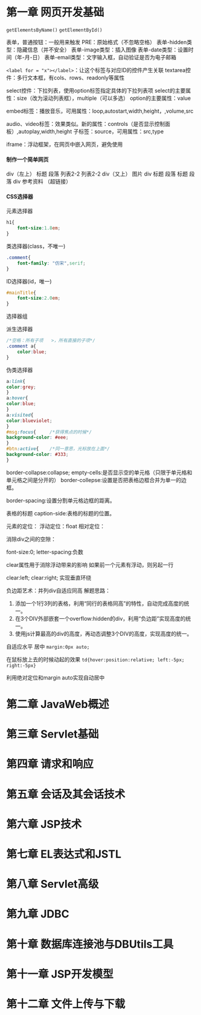 # 第一章 网页开发基础


`getElementsByName()`
`getElementById()`

表单，普通按钮：一般用来触发
PRE：原始格式（不忽略空格）
表单-hidden类型：隐藏信息（并不安全）
表单-image类型：插入图像
表单-date类型：设置时间（年-月-日）
表单-email类型：文字输入框，自动验证是否为电子邮箱

`<label for = "x"></label>`：让这个标签与对应ID的控件产生关联
textarea控件：多行文本框，有cols、rows、readonly等属性

select控件：下拉列表，使用option标签指定具体的下拉列表项
select的主要属性：size（改为滚动列表框），multiple（可以多选）
option的主要属性：value

embed标签：播放音乐，可用属性：loop,autostart,width,height，,volume,src

audio、video标签：效果类似。新的属性：controls（是否显示控制面板）,autoplay,width,height
子标签：source，可用属性：src,type

iframe：浮动框架，在网页中嵌入网页，避免使用

#### 制作一个简单网页

div（左上）
    标题
    段落
    列表2-2
    列表2-2
div（又上）
    图片
div
    标题
    段落
    标题
    段落
div
    参考资料
    （超链接）
    
#### CSS选择器

元素选择器
```css
h1{
    font-size:1.8em;
}
```

类选择器(class，不唯一)
```css
.comment{
    font-family: "仿宋",serif;
}
```

ID选择器(id，唯一)
```css
#mainTitle{
    font-size:2.0em;
}
```

选择器组

派生选择器
```css
/*空格：所有子项   >，所有直接的子项*/
.comment a{
    color:blue;   
}
```

伪类选择器
```css
a:link{
color:grey;
}
a:hover{
color:blue;
}
a:visited{
color:blueviolet;
}
#msg:focus{     /*获得焦点的时候*/
background-color: #eee;     
}
#btn:active{    /*同一意思，光标放在上面*/
background-color: #333;
}
```

border-collapse:collapse;
empty-cells:是否显示空的单元格（只限于单元格和单元格之间是分开的）
border-collepse:设置是否把表格边框合并为单一的边框。

border-spacing:设置分割单元格边框的距离。
<caption>表格的标题
caption-side:表格的标题的位置。

元素的定位：
浮动定位：float
相对定位：

消除div之间的空隙：

font-size:0;
letter-spacing:负数

clear属性用于消除浮动带来的影响
如果前一个元素有浮动，则另起一行

clear:left; clear:right; 实现垂直环绕

负边距艺术：并列div自适应同高
解题思路：
1. 添加一个1行3列的表格，利用“同行的表格同高”的特性，自动完成高度的统一。
2. 在3个DIV外部嵌套一个overflow:hidden的div，利用“负边距”实现高度的统一。
3. 使用js计算最高的div的高度，再动态调整3个DIV的高度，实现高度的统一。

自适应水平 居中
`margin:0px auto;`            

在鼠标放上去的时候动起的效果
`td{hover:position:relative; left:-5px; right:-5px}`

利用绝对定位和margin auto实现自动居中


# 第二章 JavaWeb概述



# 第三章 Servlet基础



# 第四章 请求和响应


# 第五章 会话及其会话技术



# 第六章 JSP技术



# 第七章 EL表达式和JSTL



# 第八章 Servlet高级



# 第九章 JDBC


# 第十章 数据库连接池与DBUtils工具



# 第十一章 JSP开发模型


# 第十二章 文件上传与下载
